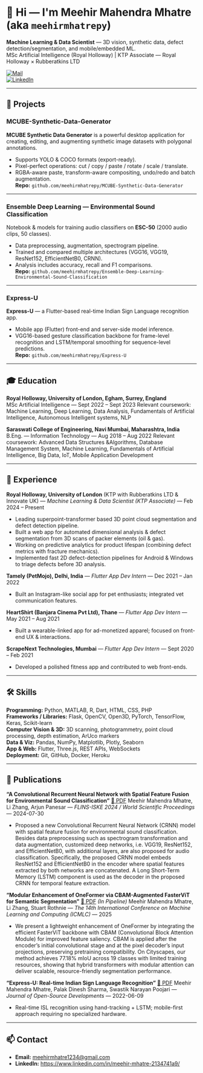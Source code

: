 # 👋 Hi — I'm Meehir Mahendra Mhatre (aka `meehirmhatrepy`)

**Machine Learning & Data Scientist** — 3D vision, synthetic data, defect detection/segmentation, and mobile/embedded ML.  
MSc Artificial Intelligence (Royal Holloway) | KTP Associate — Royal Holloway × Rubberatkins LTD

[![Mail](https://img.shields.io/badge/email-meehirmhatre1234%40gmail.com-7cf)](mailto:meehirmhatre1234@gmail.com)  
[![LinkedIn](https://img.shields.io/badge/LinkedIn-meehir-mhatre)](https://www.linkedin.com/in/meehir-mhatre-2134741a9/) 


---

## 🚀 Projects

### MCUBE-Synthetic-Data-Generator
**MCUBE Synthetic Data Generator** is a powerful desktop application for creating, editing, and augmenting synthetic image datasets with polygonal annotations.  
- Supports YOLO & COCO formats (export-ready).  
- Pixel-perfect operations: cut / copy / paste / rotate / scale / translate.  
- RGBA-aware paste, transform-aware compositing, undo/redo and batch augmentation.  
**Repo:** `github.com/meehirmhatrepy/MCUBE-Synthetic-Data-Generator`

---

### Ensemble Deep Learning — Environmental Sound Classification
Notebook & models for training audio classifiers on **ESC-50** (2000 audio clips, 50 classes).  
- Data preprocessing, augmentation, spectrogram pipeline.  
- Trained and compared multiple architectures (VGG16, VGG19, ResNet152, EfficientNetB0, CRNN).  
- Analysis includes accuracy, recall and F1 comparisons.  
**Repo:** `github.com/meehirmhatrepy/Ensemble-Deep-Learning-Environmental-Sound-Classification`

---

### Express-U
**Express-U** — a Flutter-based real-time Indian Sign Language recognition app.  
- Mobile app (Flutter) front-end and server-side model inference.  
- VGG16-based gesture classification backbone for frame-level recognition and LSTM/temporal smoothing for sequence-level predictions.  
**Repo:** `github.com/meehirmhatrepy/Express-U`

---

## 🎓 Education

**Royal Holloway, University of London, Egham, Surrey, England**  
MSc Artificial Intelligence — Sept 2022 – Sept 2023 
Relevant coursework: Machine Learning, Deep Learning, Data Analysis, Fundamentals of Artificial Intelligence, 
Autonomous Intelligent systems, NLP

**Saraswati College of Engineering, Navi Mumbai, Maharashtra, India**  
B.Eng. — Information Technology — Aug 2018 – Aug 2022 
Relevant coursework: Advanced Data Structures &Algorithms, Database Management System, Machine Learning, 
Fundamentals of Artificial Intelligence, Big Data, IoT, Mobile Application Development

---

## 🧩 Experience

**Royal Holloway, University of London** (KTP with Rubberatkins LTD & Innovate UK) — *Machine Learning & Data Scientist (KTP Associate)* — Feb 2024 – Present  
- Leading superpoint-transformer based 3D point cloud segmentation and defect detection pipeline.  
- Built a web app for automated dimensional analysis & defect segmentation from 3D scans of packer elements (oil & gas).  
- Working on predictive analytics for product lifespan (combining defect metrics with fracture mechanics).  
- Implemented fast 2D defect-detection pipelines for Android & Windows to triage defects before 3D analysis.

**Tamely (PetMojo), Delhi, India** — *Flutter App Dev Intern* — Dec 2021 – Jan 2022  
- Built an Instagram-like social app for pet enthusiasts; integrated vet communication features.

**HeartShirt (Banjara Cinema Pvt Ltd), Thane** — *Flutter App Dev Intern* — May 2021 – Aug 2021  
- Built a wearable-linked app for ad-monetized apparel; focused on front-end UX & interactions.

**ScrapeNext Technologies, Mumbai** — *Flutter App Dev Intern* — Sept 2020 – Feb 2021  
- Developed a polished fitness app and contributed to web front-ends.

---

## 🛠️ Skills

**Programming:** Python, MATLAB, R, Dart, HTML, CSS, PHP  
**Frameworks / Libraries:** Flask, OpenCV, Open3D, PyTorch, TensorFlow, Keras, Scikit-learn  
**Computer Vision & 3D:** 3D scanning, photogrammetry, point cloud processing, depth estimation, ArUco markers  
**Data & Viz:** Pandas, NumPy, Matplotlib, Plotly, Seaborn  
**App & Web:** Flutter, Three.js, REST APIs, WebSockets  
**Deployment:** Git, GitHub, Docker, Heroku

---

## 📝 Publications

**“A Convolutional Recurrent Neural Network with Spatial Feature Fusion for Environmental Sound Classification”**  [📄 PDF](https://worldscientific.com/doi/abs/10.1142/9789811294631_0035)
Meehir Mahendra Mhatre, Li Zhang, Arjun Panesar — *FLINS-ISKE 2024 / World Scientific Proceedings* — 2024-07-30  
- Proposed a new Convolutional Recurrent Neural Network (CRNN) model with spatial feature fusion for environmental sound classification. Besides data preprocessing such as spectrogram transformation and data augmentation, customized deep networks, i.e. VGG19, ResNet152, and EfficientNetB0, with additional layers, are also proposed for audio classification. Specifically, the proposed CRNN model embeds ResNet152 and EfficientNetB0 in the encoder where spatial features extracted by both networks are concatenated. A Long Short-Term Memory (LSTM) component is used as the decoder in the proposed CRNN for temporal feature extraction.

**“Modular Enhancement of OneFormer via CBAM-Augmented FasterViT for Semantic Segmentation”**  [📄 PDF](https://www.icmlc.com/technicalProgram/2025/FP/2011.pdf) *(In Pipeline)*
Meehir Mahendra Mhatre, Li Zhang, Stuart Rothnie — *The 14th International Conference on Machine Learning and Computing (ICMLC)* — 2025
- We present a lightweight enhancement of OneFormer by integrating the efficient FasterViT backbone with CBAM (Convolutional Block Attention Module) for improved feature saliency. CBAM is applied after the encoder’s initial convolutional stage and at the pixel decoder’s input projections, preserving pretraining compatibility. On Cityscapes, our method achieves 77.18% mIoU across 19 classes with limited training resources, showing that hybrid transformers with modular attention can deliver scalable, resource-friendly segmentation performance.

**“Express-U: Real-time Indian Sign Language Recognition”**  [📄 PDF](https://stmcomputers.stmjournals.com/index.php/JoOSD/article/view/284) 
Meehir Mahendra Mhatre, Palak Dinesh Sharma, Swastik Narayan Poojari — *Journal of Open-Source Developments* — 2022-06-09  
- Real-time ISL recognition using hand-tracking + LSTM; mobile-first approach requiring no specialized hardware.

---

## 📫 Contact
- **Email:** meehirmhatre1234@gmail.com 
- **LinkedIn:** https://www.linkedin.com/in/meehir-mhatre-2134741a9/
